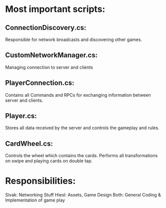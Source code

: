 # Most important scripts:

## ConnectionDiscovery.cs:
Responsible for network broadcasts and discovering other games.

## CustomNetworkManager.cs:
Managing connection to server and clients

## PlayerConnection.cs:
Contains all Commands and RPCs for exchanging information between server and clients.

## Player.cs:
Stores all data received by the server and controls the gameplay and rules.

## CardWheel.cs:
Controls the wheel which contains the cards. Performs all transformations on swipe and playing cards on double tap.

# Responsibilities:

Sivak: Networking Stuff
Hiesl: Assets, Game Design
Both: General Coding & Implementation of game play